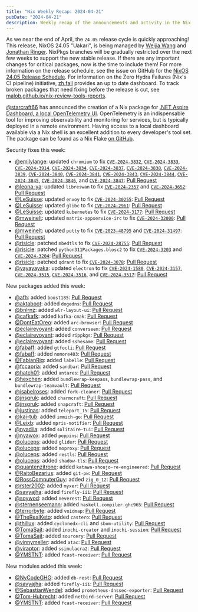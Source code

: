 ```yaml
---
title: "Nix Weekly Recap: 2024-04-21"
pubDate: "2024-04-21"
description: Weekly recap of the announcements and activity in the Nix community and on the NixPkgs package repository.
---
```


As we near the end of April, the `24.05` release cycle is quickly approaching! This release, NixOS 24.05 "Uakari", is
being managed by [Weijia Wang](https://github.com/wegank) and [Jonathan Ringer](https://github.com/jonringer).
NixPkgs branches will be gradually restricted over the next few weeks to support the new stable release. If there
are any important changes for critical packages, now is the time to include them! For more information on the
release schedule, see the issue on GitHub for the [NixOS 24.05 Release Schedule](https://github.com/NixOS/nixpkgs/issues/303285).
For information on the Zero Hydra Failures (Nix's CI pipeline) initiative, [zh.fail](https://zh.fail/) provides an up to date dashboard.
To track broken packages that need fixing before the release is cut, see [malob.github.io/nix-review-tools-reports](https://malob.github.io/nix-review-tools-reports/).

[@starcraft66](https://discourse.nixos.org/u/starcraft66) has announced the creation of a Nix package for [.NET Aspire Dashboard, a local OpenTelemetry UI](https://discourse.nixos.org/t/net-aspire-dashboard-local-opentelemetry-ui-packaged-for-nix/43650). OpenTelemetry is an indispensable tool for improving observability and monitoring for
services, but is typically deployed in a remote environment. Having access to a local dashboard available via a Nix
shell is an excellent addition to every developer's tool set. The package can be found as a Nix Flake
[on GitHub](https://github.com/starcraft66/nix-dotnet-aspire-dashboard).

Security fixes this week:

- [@emilylange](https://github.com/emilylange): updated `chromium` to fix [`CVE-2024-3832`](https://nvd.nist.gov/vuln/detail/CVE-2024-3832), [`CVE-2024-3833`](https://nvd.nist.gov/vuln/detail/CVE-2024-3833), [`CVE-2024-3914`](https://nvd.nist.gov/vuln/detail/CVE-2024-3914), [`CVE-2024-3834`](https://nvd.nist.gov/vuln/detail/CVE-2024-3834), [`CVE-2024-3837`](https://nvd.nist.gov/vuln/detail/CVE-2024-3837), [`CVE-2024-3838`](https://nvd.nist.gov/vuln/detail/CVE-2024-3838), [`CVE-2024-3839`](https://nvd.nist.gov/vuln/detail/CVE-2024-3839), [`CVE-2024-3840`](https://nvd.nist.gov/vuln/detail/CVE-2024-3840), [`CVE-2024-3841`](https://nvd.nist.gov/vuln/detail/CVE-2024-3841), [`CVE-2024-3843`](https://nvd.nist.gov/vuln/detail/CVE-2024-3843), [`CVE-2024-3844`](https://nvd.nist.gov/vuln/detail/CVE-2024-3844), [`CVE-2024-3845`](https://nvd.nist.gov/vuln/detail/CVE-2024-3845), [`CVE-2024-3846`](https://nvd.nist.gov/vuln/detail/CVE-2024-3846), and [`CVE-2024-3847`](https://nvd.nist.gov/vuln/detail/CVE-2024-3847): [Pull Request](https://github.com/NixOS/nixpkgs/pull/304768)
- [@leona-ya](https://github.com/leona-ya): updated `libreswan` to fix [`CVE-2024-2357`](https://nvd.nist.gov/vuln/detail/CVE-2024-2357) and [`CVE-2024-3652`](https://nvd.nist.gov/vuln/detail/CVE-2024-3652): [Pull Request](https://github.com/NixOS/nixpkgs/pull/305259)
- [@LeSuisse](https://github.com/LeSuisse): updated `envoy` to fix [`CVE-2024-30255`](https://nvd.nist.gov/vuln/detail/CVE-2024-30255): [Pull Request](https://github.com/NixOS/nixpkgs/pull/303227)
- [@LeSuisse](https://github.com/LeSuisse): updated `glibc` to fix [`CVE-2024-2961`](https://nvd.nist.gov/vuln/detail/CVE-2024-2961): [Pull Request](https://github.com/NixOS/nixpkgs/pull/304877)
- [@LeSuisse](https://github.com/LeSuisse): updated `kubernetes` to fix [`CVE-2024-3177`](https://nvd.nist.gov/vuln/detail/CVE-2024-3177): [Pull Request](https://github.com/NixOS/nixpkgs/pull/304897)
- [@mweinelt](https://github.com/mweinelt): updated `matrix-appservice-irc` to fix [`CVE-2024-32000`](https://nvd.nist.gov/vuln/detail/CVE-2024-32000): [Pull Request](https://github.com/NixOS/nixpkgs/pull/304515)
- [@mweinelt](https://github.com/mweinelt): updated `putty` to fix [`CVE-2023-48795`](https://nvd.nist.gov/vuln/detail/CVE-2023-48795) and [`CVE-2024-31497`](https://nvd.nist.gov/vuln/detail/CVE-2024-31497): [Pull Request](https://github.com/NixOS/nixpkgs/pull/304468)
- [@risicle](https://github.com/risicle): patched `mbedtls` to fix [`CVE-2024-28755`](https://nvd.nist.gov/vuln/detail/CVE-2024-28755): [Pull Request](https://github.com/NixOS/nixpkgs/pull/303874)
- [@risicle](https://github.com/risicle): patched `python311Packages.blosc2` to fix [`CVE-2024-3203`](https://nvd.nist.gov/vuln/detail/CVE-2024-3203) and [`CVE-2024-3204`](https://nvd.nist.gov/vuln/detail/CVE-2024-3204): [Pull Request](https://github.com/NixOS/nixpkgs/pull/304367)
- [@risicle](https://github.com/risicle): patched `qdrant` to fix [`CVE-2024-3078`](https://nvd.nist.gov/vuln/detail/CVE-2024-3078): [Pull Request](https://github.com/NixOS/nixpkgs/pull/304371)
- [@yayayayaka](https://github.com/yayayayaka): updated `electron` to fix [`CVE-2024-1580`](https://nvd.nist.gov/vuln/detail/CVE-2024-1580), [`CVE-2024-3157`](https://nvd.nist.gov/vuln/detail/CVE-2024-3157), [`CVE-2024-3515`](https://nvd.nist.gov/vuln/detail/CVE-2024-3515), [`CVE-2024-3516`](https://nvd.nist.gov/vuln/detail/CVE-2024-3516), and [`CVE-2024-3517`](https://nvd.nist.gov/vuln/detail/CVE-2024-3517): [Pull Request](https://github.com/NixOS/nixpkgs/pull/304890)

New packages added this week:

- [@afh](https://github.com/afh): added `boost185`: [Pull Request](https://github.com/NixOS/nixpkgs/pull/304502)
- [@aktaboot](https://github.com/aktaboot): added `dogedns`: [Pull Request](https://github.com/NixOS/nixpkgs/pull/305139)
- [@bnlrnz](https://github.com/bnlrnz): added `wlr-layout-ui`: [Pull Request](https://github.com/NixOS/nixpkgs/pull/301557)
- [@cafkafk](https://github.com/cafkafk): added `kafka-cmak`: [Pull Request](https://github.com/NixOS/nixpkgs/pull/301475)
- [@DontEatOreo](https://github.com/DontEatOreo): added `arc-browser`: [Pull Request](https://github.com/NixOS/nixpkgs/pull/304337)
- [@eclairevoyant](https://github.com/eclairevoyant): added `converseen`: [Pull Request](https://github.com/NixOS/nixpkgs/pull/272288)
- [@eclairevoyant](https://github.com/eclairevoyant): added `rippkgs`: [Pull Request](https://github.com/NixOS/nixpkgs/pull/305125)
- [@eclairevoyant](https://github.com/eclairevoyant): added `sshesame`: [Pull Request](https://github.com/NixOS/nixpkgs/pull/278905)
- [@fabaff](https://github.com/fabaff): added `gtfocli`: [Pull Request](https://github.com/NixOS/nixpkgs/pull/305101)
- [@fabaff](https://github.com/fabaff): added `nomore403`: [Pull Request](https://github.com/NixOS/nixpkgs/pull/305115)
- [@FabianRig](https://github.com/FabianRig): added `labelle`: [Pull Request](https://github.com/NixOS/nixpkgs/pull/304353)
- [@fccapria](https://github.com/fccapria): added `sandbar`: [Pull Request](https://github.com/NixOS/nixpkgs/pull/304029)
- [@hatch01](https://github.com/hatch01): added `antares`: [Pull Request](https://github.com/NixOS/nixpkgs/pull/299465)
- [@hexchen](https://github.com/hexchen): added `bundlewrap-keepass`, `bundlewrap-pass`, and `bundlewrap-teamvault`: [Pull Request](https://github.com/NixOS/nixpkgs/pull/266258)
- [@isabelroses](https://github.com/isabelroses): added `fork-cleaner`: [Pull Request](https://github.com/NixOS/nixpkgs/pull/303817)
- [@jnsgruk](https://github.com/jnsgruk): added `charmcraft`: [Pull Request](https://github.com/NixOS/nixpkgs/pull/303369)
- [@jnsgruk](https://github.com/jnsgruk): added `snapcraft`: [Pull Request](https://github.com/NixOS/nixpkgs/pull/305035)
- [@justinas](https://github.com/justinas): added `teleport_15`: [Pull Request](https://github.com/NixOS/nixpkgs/pull/285922)
- [@kai-tub](https://github.com/kai-tub): added `immich-go`: [Pull Request](https://github.com/NixOS/nixpkgs/pull/303799)
- [@Leixb](https://github.com/Leixb): added `mpris-notifier`: [Pull Request](https://github.com/NixOS/nixpkgs/pull/304901)
- [@nyadiia](https://github.com/nyadiia): added `solitaire-tui`: [Pull Request](https://github.com/NixOS/nixpkgs/pull/303222)
- [@nyawox](https://github.com/nyawox): added `poppins`: [Pull Request](https://github.com/NixOS/nixpkgs/pull/304460)
- [@oluceps](https://github.com/oluceps): added `glider`: [Pull Request](https://github.com/NixOS/nixpkgs/pull/295219)
- [@oluceps](https://github.com/oluceps): added `moproxy`: [Pull Request](https://github.com/NixOS/nixpkgs/pull/295233)
- [@oluceps](https://github.com/oluceps): added `restls`: [Pull Request](https://github.com/NixOS/nixpkgs/pull/295235)
- [@oluceps](https://github.com/oluceps): added `shadow-tls`: [Pull Request](https://github.com/NixOS/nixpkgs/pull/295581)
- [@quantenzitrone](https://github.com/quantenzitrone): added `katawa-shoujo-re-engineered`: [Pull Request](https://github.com/NixOS/nixpkgs/pull/297572)
- [@RaitoBezarius](https://github.com/RaitoBezarius): added `git-pw`: [Pull Request](https://github.com/NixOS/nixpkgs/pull/235918)
- [@RossComputerGuy](https://github.com/RossComputerGuy): added `zig_0_12`: [Pull Request](https://github.com/NixOS/nixpkgs/pull/305395)
- [@rster2002](https://github.com/rster2002): added `myxer`: [Pull Request](https://github.com/NixOS/nixpkgs/pull/304576)
- [@savyajha](https://github.com/savyajha): added `firefly-iii`: [Pull Request](https://github.com/NixOS/nixpkgs/pull/302136)
- [@soywod](https://github.com/soywod): added `neverest`: [Pull Request](https://github.com/NixOS/nixpkgs/pull/304281)
- [@sternenseemann](https://github.com/sternenseemann): added `haskell.compiler.ghc965`: [Pull Request](https://github.com/NixOS/nixpkgs/pull/304524)
- [@terrorbyte](https://github.com/terrorbyte): added `voidmap`: [Pull Request](https://github.com/NixOS/nixpkgs/pull/300804)
- [@TheRealKeto](https://github.com/TheRealKeto): added `castero`: [Pull Request](https://github.com/NixOS/nixpkgs/pull/303771)
- [@thillux](https://github.com/thillux): added `cyclonedx-cli` and `sbom-utility`: [Pull Request](https://github.com/NixOS/nixpkgs/pull/299753)
- [@TomaSajt](https://github.com/TomaSajt): added `inochi-creator` and `inochi-session`: [Pull Request](https://github.com/NixOS/nixpkgs/pull/288841)
- [@TomaSajt](https://github.com/TomaSajt): added `sourcery`: [Pull Request](https://github.com/NixOS/nixpkgs/pull/244908)
- [@vinnymeller](https://github.com/vinnymeller): added `atac`: [Pull Request](https://github.com/NixOS/nixpkgs/pull/304574)
- [@viraptor](https://github.com/viraptor): added `ssimulacra2`: [Pull Request](https://github.com/NixOS/nixpkgs/pull/304495)
- [@YMSTNT](https://github.com/YMSTNT): added `fcast-receiver`: [Pull Request](https://github.com/NixOS/nixpkgs/pull/283513)

New modules added this week:

- [@NyCodeGHG](https://github.com/NyCodeGHG): added `db-rest`: [Pull Request](https://github.com/NixOS/nixpkgs/pull/268133)
- [@savyajha](https://github.com/savyajha): added `firefly-iii`: [Pull Request](https://github.com/NixOS/nixpkgs/pull/302136)
- [@SebastianWendel](https://github.com/SebastianWendel): added `prometheus-dnssec-exporter`: [Pull Request](https://github.com/NixOS/nixpkgs/pull/302375)
- [@Tom-Hubrecht](https://github.com/Tom-Hubrecht): added `netbird-server`: [Pull Request](https://github.com/NixOS/nixpkgs/pull/247118)
- [@YMSTNT](https://github.com/YMSTNT): added `fcast-receiver`: [Pull Request](https://github.com/NixOS/nixpkgs/pull/283513)
